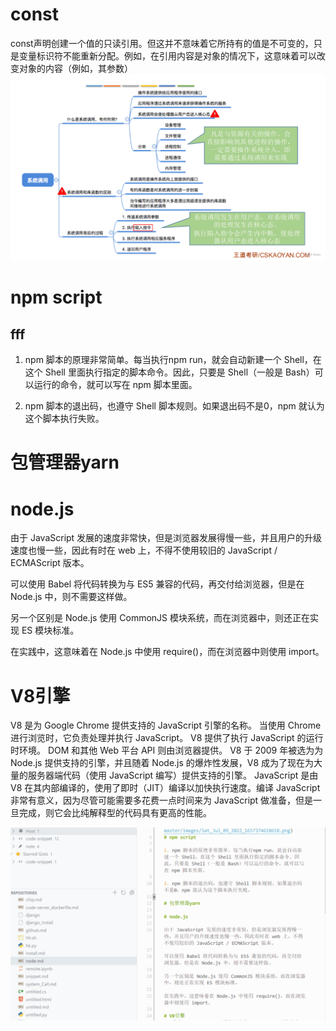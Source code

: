 
# const
const声明创建一个值的只读引用。但这并不意味着它所持有的值是不可变的，只是变量标识符不能重新分配。例如，在引用内容是对象的情况下，这意味着可以改变对象的内容（例如，其参数）
![image](https://github.com/v2vv/jupyter_hub/raw/master/images/Sat_Jul_09_2022_1657374618618.png)
# npm script

## fff
1. npm 脚本的原理非常简单。每当执行npm run，就会自动新建一个 Shell，在这个 Shell 里面执行指定的脚本命令。因此，只要是 Shell（一般是 Bash）可以运行的命令，就可以写在 npm 脚本里面。

2. npm 脚本的退出码，也遵守 Shell 脚本规则。如果退出码不是0，npm 就认为这个脚本执行失败。

# 包管理器yarn

# node.js

由于 JavaScript 发展的速度非常快，但是浏览器发展得慢一些，并且用户的升级速度也慢一些，因此有时在 web 上，不得不使用较旧的 JavaScript / ECMAScript 版本。

可以使用 Babel 将代码转换为与 ES5 兼容的代码，再交付给浏览器，但是在 Node.js 中，则不需要这样做。

另一个区别是 Node.js 使用 CommonJS 模块系统，而在浏览器中，则还正在实现 ES 模块标准。

在实践中，这意味着在 Node.js 中使用 require()，而在浏览器中则使用 import。

# V8引擎
V8 是为 Google Chrome 提供支持的 JavaScript 引擎的名称。 当使用 Chrome 进行浏览时，它负责处理并执行 JavaScript。
V8 提供了执行 JavaScript 的运行时环境。 DOM 和其他 Web 平台 API 则由浏览器提供。
V8 于 2009 年被选为为 Node.js 提供支持的引擎，并且随着 Node.js 的爆炸性发展，V8 成为了现在为大量的服务器端代码（使用 JavaScript 编写）提供支持的引擎。
JavaScript 是由 V8 在其内部编译的，使用了即时（JIT）编译以加快执行速度。编译 JavaScript 非常有意义，因为尽管可能需要多花费一点时间来为 JavaScript 做准备，但是一旦完成，则它会比纯解释型的代码具有更高的性能。

![image](https://github.com/v2vv/jupyter_hub/raw/master/images/Sun_Jul_10_2022_1657454192915.png)
